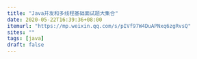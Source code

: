 ```yaml
---
title: "Java并发和多线程基础面试题大集合"
date: 2020-05-22T16:39:36+08:00
itemurl: "https://mp.weixin.qq.com/s/pIVf97W4DuAPNxq6zgRvsQ"
sites: ""
tags: [java]
draft: false
---
```


